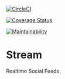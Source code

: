 [![CircleCI](https://circleci.com/gh/ckwagaba/stream/tree/master.svg?style=svg)](https://circleci.com/gh/ckwagaba/stream/tree/master)

[![Coverage Status](https://coveralls.io/repos/github/ckwagaba/stream/badge.svg?branch=master)](https://coveralls.io/github/ckwagaba/stream?branch=master)

[![Maintainability](https://api.codeclimate.com/v1/badges/808247f464c7170870a4/maintainability)](https://codeclimate.com/github/ckwagaba/stream/maintainability)

# Stream
Realtime Social Feeds
